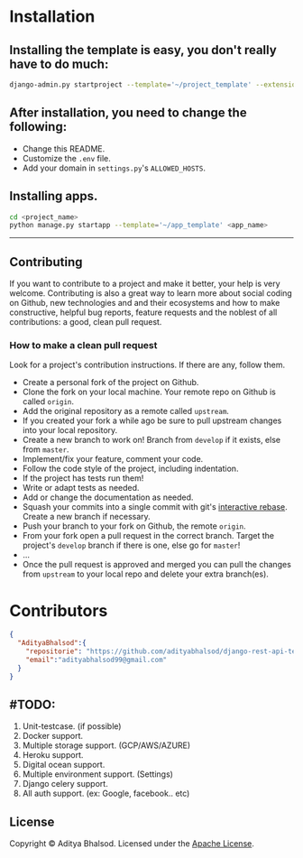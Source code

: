 # Installation

## Installing the template is easy, you don't really have to do much:

```bash
django-admin.py startproject --template='~/project_template' --extension py,yaml,md <project_name>
```

## After installation, you need to change the following:
* Change this README.
* Customize the `.env` file.
* Add your domain in `settings.py`'s `ALLOWED_HOSTS`.

## Installing apps.
```bash
cd <project_name>
python manage.py startapp --template='~/app_template' <app_name>
```
---

## Contributing

If you want to contribute to a project and make it better, your help is very welcome. Contributing is also a great way to learn more about social coding on Github, new technologies and and their ecosystems and how to make constructive, helpful bug reports, feature requests and the noblest of all contributions: a good, clean pull request.

### How to make a clean pull request

Look for a project's contribution instructions. If there are any, follow them.

- Create a personal fork of the project on Github.
- Clone the fork on your local machine. Your remote repo on Github is called `origin`.
- Add the original repository as a remote called `upstream`.
- If you created your fork a while ago be sure to pull upstream changes into your local repository.
- Create a new branch to work on! Branch from `develop` if it exists, else from `master`.
- Implement/fix your feature, comment your code.
- Follow the code style of the project, including indentation.
- If the project has tests run them!
- Write or adapt tests as needed.
- Add or change the documentation as needed.
- Squash your commits into a single commit with git's [interactive rebase](https://help.github.com/articles/interactive-rebase). Create a new branch if necessary.
- Push your branch to your fork on Github, the remote `origin`.
- From your fork open a pull request in the correct branch. Target the project's `develop` branch if there is one, else go for `master`!
- ...
- Once the pull request is approved and merged you can pull the changes from `upstream` to your local repo and delete
your extra branch(es).

# Contributors
```json
{
  "AdityaBhalsod":{
    "repositorie": "https://github.com/adityabhalsod/django-rest-api-template",
    "email":"adityabhalsod99@gmail.com"
  }
}
```

## #TODO:
1. Unit-testcase. (if possible)
1. Docker support.
2. Multiple storage support. (GCP/AWS/AZURE)
3. Heroku support.
4. Digital ocean support.
5. Multiple environment support. (Settings)
6. Django celery support.
7. All auth support. (ex: Google, facebook.. etc)

## License

Copyright © Aditya Bhalsod. Licensed under the [Apache License](/LICENSE).
